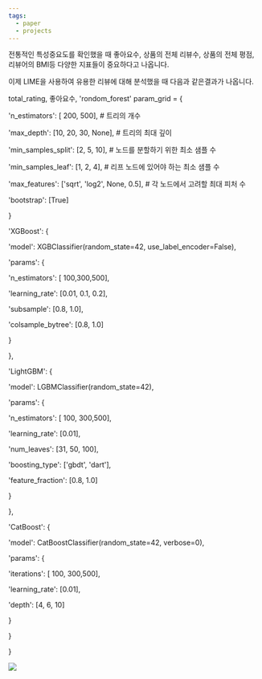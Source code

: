 ```yaml
---
tags:
  - paper
  - projects
---
```


전통적인 특성중요도를 확인했을 때
좋아요수, 상품의 전체 리뷰수, 상품의 전체 평점, 리뷰어의 BMI등 다양한 지표들이 중요하다고 나옵니다.

이제 LIME을 사용하여 유용한 리뷰에 대해 분석했을 때 다음과 같은결과가 나옵니다.

total_rating, 좋아요수, 
'rondom_forest'
param_grid = {

'n_estimators': [ 200, 500], # 트리의 개수

'max_depth': [10, 20, 30, None], # 트리의 최대 깊이

'min_samples_split': [2, 5, 10], # 노드를 분할하기 위한 최소 샘플 수

'min_samples_leaf': [1, 2, 4], # 리프 노드에 있어야 하는 최소 샘플 수

'max_features': ['sqrt', 'log2', None, 0.5], # 각 노드에서 고려할 최대 피처 수

'bootstrap': [True]

}

'XGBoost': {

'model': XGBClassifier(random_state=42, use_label_encoder=False),

'params': {

'n_estimators': [ 100,300,500],

'learning_rate': [0.01, 0.1, 0.2],

'subsample': [0.8, 1.0],

'colsample_bytree': [0.8, 1.0]

}

},

'LightGBM': {

'model': LGBMClassifier(random_state=42),

'params': {

'n_estimators': [ 100, 300,500],

'learning_rate': [0.01],

'num_leaves': [31, 50, 100],

'boosting_type': ['gbdt', 'dart'],

'feature_fraction': [0.8, 1.0]

}

},

'CatBoost': {

'model': CatBoostClassifier(random_state=42, verbose=0),

'params': {

'iterations': [ 100, 300,500],

'learning_rate': [0.01],

'depth': [4, 6, 10]

}

}

}

![](https://i.imgur.com/Z7eVb81.png)
